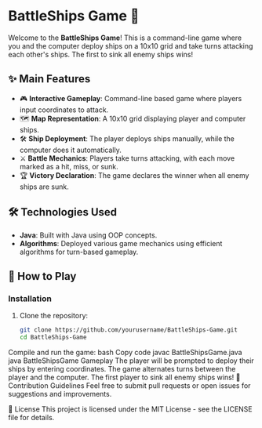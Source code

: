 # BattleShips Game 🚢

Welcome to the **BattleShips Game**! This is a command-line game where you and the computer deploy ships on a 10x10 grid and take turns attacking each other's ships. The first to sink all enemy ships wins!

## ✨ Main Features
- 🎮 **Interactive Gameplay**: Command-line based game where players input coordinates to attack.
- 🗺️ **Map Representation**: A 10x10 grid displaying player and computer ships.
- 🛠 **Ship Deployment**: The player deploys ships manually, while the computer does it automatically.
- ⚔️ **Battle Mechanics**: Players take turns attacking, with each move marked as a hit, miss, or sunk.
- 🏆 **Victory Declaration**: The game declares the winner when all enemy ships are sunk.

## 🛠 Technologies Used
- **Java**: Built with Java using OOP concepts.
- **Algorithms**: Deployed various game mechanics using efficient algorithms for turn-based gameplay.

## 🚀 How to Play
### Installation
1. Clone the repository:
   ```bash
   git clone https://github.com/yourusername/BattleShips-Game.git
   cd BattleShips-Game
Compile and run the game:
bash
Copy code
javac BattleShipsGame.java
java BattleShipsGame
Gameplay
The player will be prompted to deploy their ships by entering coordinates.
The game alternates turns between the player and the computer.
The first player to sink all enemy ships wins!
🤝 Contribution Guidelines
Feel free to submit pull requests or open issues for suggestions and improvements.

📄 License
This project is licensed under the MIT License - see the LICENSE file for details.
